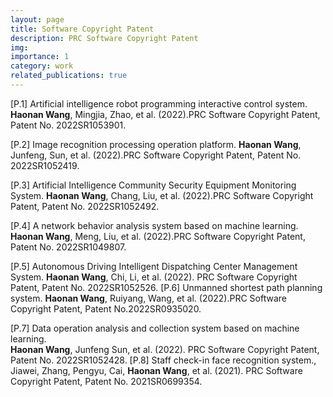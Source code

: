 ```yaml
---
layout: page
title: Software Copyright Patent
description: PRC Software Copyright Patent
img:
importance: 1
category: work
related_publications: true
---
```


[P.1] Artificial intelligence robot programming interactive control system.
      **Haonan Wang**, Mingjia, Zhao, et al. (2022).PRC Software Copyright Patent, Patent No. 2022SR1053901.
 
[P.2] Image recognition processing operation platform. 
      **Haonan Wang**, Junfeng, Sun, et al. (2022).PRC Software Copyright Patent, Patent No. 2022SR1052419.
      
[P.3] Artificial Intelligence Community Security Equipment Monitoring System.
      **Haonan Wang**, Chang, Liu, et al. (2022).PRC Software Copyright Patent, Patent No. 2022SR1052492.
      
[P.4]  A network behavior analysis system based on machine learning.
      **Haonan Wang**, Meng, Liu, et al. (2022).PRC Software Copyright Patent, Patent No. 2022SR1049807.
      
[P.5]  Autonomous Driving Intelligent Dispatching Center Management System.
      **Haonan Wang**, Chi, Li, et al. (2022). PRC Software Copyright Patent, Patent No. 2022SR1052526.
[P.6] Unmanned shortest path planning system.
      **Haonan Wang**, Ruiyang, Wang, et al. (2022).PRC Software Copyright Patent, Patent No.2022SR0935020.
      
[P.7]  Data operation analysis and collection system based on machine learning.  
      **Haonan Wang**, Junfeng Sun, et al. (2022). PRC Software Copyright Patent, Patent No. 2022SR1052428.
[P.8]  Staff check-in face recognition system., 
    Jiawei, Zhang, Pengyu, Cai, **Haonan Wang**, et al. (2021). PRC Software Copyright Patent, Patent No. 2021SR0699354.
